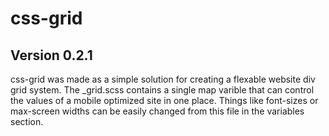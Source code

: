 # css-grid
## Version 0.2.1

css-grid was made as a simple solution for creating a flexable website div grid system.  The _grid.scss contains a single map varible that can control the values of a mobile optimized site in one place.  Things like font-sizes or max-screen widths can be easily changed from this file in the variables section.
